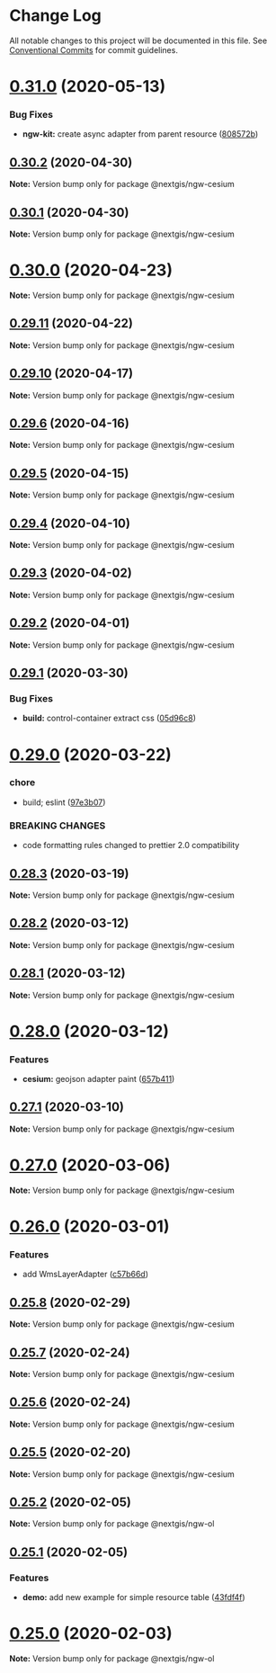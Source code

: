 # Change Log

All notable changes to this project will be documented in this file.
See [Conventional Commits](https://conventionalcommits.org) for commit guidelines.

# [0.31.0](https://github.com/nextgis/nextgisweb_frontend/compare/v0.30.2...v0.31.0) (2020-05-13)


### Bug Fixes

* **ngw-kit:** create async adapter from parent resource ([808572b](https://github.com/nextgis/nextgisweb_frontend/commit/808572b5aff6b04783cd7e9edd078e2ea5404dd2))





## [0.30.2](https://github.com/nextgis/nextgisweb_frontend/compare/v0.30.1...v0.30.2) (2020-04-30)

**Note:** Version bump only for package @nextgis/ngw-cesium





## [0.30.1](https://github.com/nextgis/nextgisweb_frontend/compare/v0.30.0...v0.30.1) (2020-04-30)

**Note:** Version bump only for package @nextgis/ngw-cesium





# [0.30.0](https://github.com/nextgis/nextgisweb_frontend/compare/v0.29.11...v0.30.0) (2020-04-23)

**Note:** Version bump only for package @nextgis/ngw-cesium





## [0.29.11](https://github.com/nextgis/nextgisweb_frontend/compare/v0.29.10...v0.29.11) (2020-04-22)

**Note:** Version bump only for package @nextgis/ngw-cesium





## [0.29.10](https://github.com/nextgis/nextgisweb_frontend/compare/v0.29.9...v0.29.10) (2020-04-17)

**Note:** Version bump only for package @nextgis/ngw-cesium





## [0.29.6](https://github.com/nextgis/nextgisweb_frontend/compare/v0.29.5...v0.29.6) (2020-04-16)

**Note:** Version bump only for package @nextgis/ngw-cesium





## [0.29.5](https://github.com/nextgis/nextgisweb_frontend/compare/v0.29.4...v0.29.5) (2020-04-15)

**Note:** Version bump only for package @nextgis/ngw-cesium





## [0.29.4](https://github.com/nextgis/nextgisweb_frontend/compare/v0.29.3...v0.29.4) (2020-04-10)

**Note:** Version bump only for package @nextgis/ngw-cesium





## [0.29.3](https://github.com/nextgis/nextgisweb_frontend/compare/v0.29.2...v0.29.3) (2020-04-02)

**Note:** Version bump only for package @nextgis/ngw-cesium





## [0.29.2](https://github.com/nextgis/nextgisweb_frontend/compare/v0.29.1...v0.29.2) (2020-04-01)

**Note:** Version bump only for package @nextgis/ngw-cesium





## [0.29.1](https://github.com/nextgis/nextgisweb_frontend/compare/v0.29.0...v0.29.1) (2020-03-30)


### Bug Fixes

* **build:** control-container extract css ([05d96c8](https://github.com/nextgis/nextgisweb_frontend/commit/05d96c8a4f4861a666244139a5903b2deb34194b))





# [0.29.0](https://github.com/nextgis/nextgisweb_frontend/compare/v0.28.3...v0.29.0) (2020-03-22)


### chore

* build; eslint ([97e3b07](https://github.com/nextgis/nextgisweb_frontend/commit/97e3b07da07b57373e6861ab6e2d6f9b60a6ec2c))


### BREAKING CHANGES

* code formatting rules changed to prettier 2.0 compatibility





## [0.28.3](https://github.com/nextgis/nextgisweb_frontend/compare/v0.28.2...v0.28.3) (2020-03-19)

**Note:** Version bump only for package @nextgis/ngw-cesium





## [0.28.2](https://github.com/nextgis/nextgisweb_frontend/compare/v0.28.1...v0.28.2) (2020-03-12)

**Note:** Version bump only for package @nextgis/ngw-cesium





## [0.28.1](https://github.com/nextgis/nextgisweb_frontend/compare/v0.28.0...v0.28.1) (2020-03-12)

**Note:** Version bump only for package @nextgis/ngw-cesium





# [0.28.0](https://github.com/nextgis/nextgisweb_frontend/compare/v0.27.1...v0.28.0) (2020-03-12)


### Features

* **cesium:** geojson adapter paint ([657b411](https://github.com/nextgis/nextgisweb_frontend/commit/657b411f1efb9835ff9f9255c47424179e3b3caa))





## [0.27.1](https://github.com/nextgis/nextgisweb_frontend/compare/v0.27.0...v0.27.1) (2020-03-10)

**Note:** Version bump only for package @nextgis/ngw-cesium





# [0.27.0](https://github.com/nextgis/nextgisweb_frontend/compare/v0.26.0...v0.27.0) (2020-03-06)

**Note:** Version bump only for package @nextgis/ngw-cesium





# [0.26.0](https://github.com/nextgis/nextgisweb_frontend/compare/v0.25.8...v0.26.0) (2020-03-01)


### Features

* add WmsLayerAdapter ([c57b66d](https://github.com/nextgis/nextgisweb_frontend/commit/c57b66d2278071a57182cb4dd554e370c63ffa06))





## [0.25.8](https://github.com/nextgis/nextgisweb_frontend/compare/v0.25.7...v0.25.8) (2020-02-29)

**Note:** Version bump only for package @nextgis/ngw-cesium





## [0.25.7](https://github.com/nextgis/nextgisweb_frontend/compare/v0.25.5...v0.25.7) (2020-02-24)

**Note:** Version bump only for package @nextgis/ngw-cesium





## [0.25.6](https://github.com/nextgis/nextgisweb_frontend/compare/v0.20.3...v0.25.6) (2020-02-24)

**Note:** Version bump only for package @nextgis/ngw-cesium





## [0.25.5](https://github.com/nextgis/nextgisweb_frontend/compare/v0.25.4...v0.25.5) (2020-02-20)

**Note:** Version bump only for package @nextgis/ngw-cesium





## [0.25.2](https://github.com/nextgis/nextgisweb_frontend/compare/v0.25.1...v0.25.2) (2020-02-05)

**Note:** Version bump only for package @nextgis/ngw-ol





## [0.25.1](https://github.com/nextgis/nextgisweb_frontend/compare/v0.25.0...v0.25.1) (2020-02-05)


### Features

* **demo:** add new example for simple resource table ([43fdf4f](https://github.com/nextgis/nextgisweb_frontend/commit/43fdf4f69898680872fedece44c812ca407d1d8b))





# [0.25.0](https://github.com/nextgis/nextgisweb_frontend/compare/v0.24.0...v0.25.0) (2020-02-03)

**Note:** Version bump only for package @nextgis/ngw-ol
